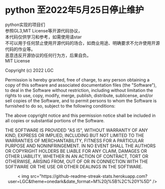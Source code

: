 # python 至2022年5月25日停止维护
python实现的项目们  
参照GL3,MIT License等开源代码协议，  
本代码仅供学习和参考，如需使用请star  
不可以用于任何禁止使用开源代码的场合，如商业用途、明确要求不允许使用开源代码的作业等。  
恶意违反开源协议的任何行为方，后果自负。  
MIT License

Copyright (c) 2022 LGC

Permission is hereby granted, free of charge, to any person obtaining a copy
of this software and associated documentation files (the "Software"), to deal
in the Software without restriction, including without limitation the rights
to use, copy, modify, merge, publish, distribute, sublicense, and/or sell
copies of the Software, and to permit persons to whom the Software is
furnished to do so, subject to the following conditions:

The above copyright notice and this permission notice shall be included in all
copies or substantial portions of the Software.

THE SOFTWARE IS PROVIDED "AS IS", WITHOUT WARRANTY OF ANY KIND, EXPRESS OR
IMPLIED, INCLUDING BUT NOT LIMITED TO THE WARRANTIES OF MERCHANTABILITY,
FITNESS FOR A PARTICULAR PURPOSE AND NONINFRINGEMENT. IN NO EVENT SHALL THE
AUTHORS OR COPYRIGHT HOLDERS BE LIABLE FOR ANY CLAIM, DAMAGES OR OTHER
LIABILITY, WHETHER IN AN ACTION OF CONTRACT, TORT OR OTHERWISE, ARISING FROM,
OUT OF OR IN CONNECTION WITH THE SOFTWARE OR THE USE OR OTHER DEALINGS IN THE
SOFTWARE.

<div align="center">  
  < img  src="https://github-readme-streak-stats.herokuapp.com?user=LGC&theme=onedark&date_format=M%20j%5B%2C%20Y%5D" />
</div>
